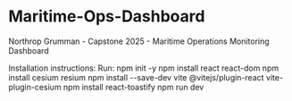 # Maritime-Ops-Dashboard
Northrop Grumman - Capstone 2025 - Maritime Operations Monitoring Dashboard

Installation instructions:
Run: 
    npm init -y
    npm install react react-dom
    npm install cesium resium
    npm install --save-dev vite @vitejs/plugin-react vite-plugin-cesium
    npm install react-toastify
    npm run dev
